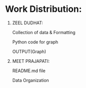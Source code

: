 # Work Distribution:
1. ZEEL DUDHAT:
   
   Collection of data & Formatting

   Python code for graph

   OUTPUT(Graph)
2. MEET PRAJAPATI:
   
   README.md file

   Data Organization

